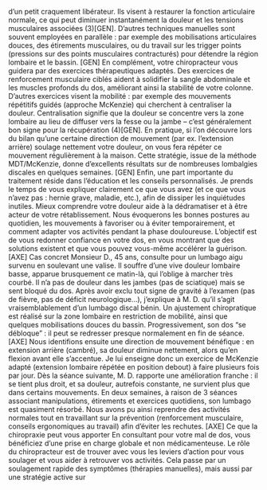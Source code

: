 d’un petit craquement libérateur. Ils visent à restaurer la fonction articulaire normale, ce qui peut diminuer instantanément la douleur et les tensions musculaires associées (3)\[GEN]. D’autres techniques manuelles sont souvent employées en parallèle : par exemple des mobilisations articulaires douces, des étirements musculaires, ou du travail sur les trigger points (pressions sur des points musculaires contracturés) pour détendre la région lombaire et le bassin. \[GEN] En complément, votre chiropracteur vous guidera par des exercices thérapeutiques adaptés. Des exercices de renforcement musculaire ciblés aident à solidifier la sangle abdominale et les muscles profonds du dos, améliorant ainsi la stabilité de votre colonne. D’autres exercices visent la mobilité : par exemple des mouvements répétitifs guidés (approche McKenzie) qui cherchent à centraliser la douleur. Centralisation signifie que la douleur se concentre vers la zone lombaire au lieu de diffuser vers la fesse ou la jambe – c’est généralement bon signe pour la récupération (4)\[GEN]. En pratique, si l’on découvre lors du bilan qu’une certaine direction de mouvement (par ex. l’extension arrière) soulage nettement votre douleur, on vous fera répéter ce mouvement régulièrement à la maison. Cette stratégie, issue de la méthode MDT/McKenzie, donne d’excellents résultats sur de nombreuses lombalgies discales en quelques semaines. \[GEN] Enfin, une part importante du traitement réside dans l’éducation et les conseils personnalisés. Je prends le temps de vous expliquer clairement ce que vous avez (et ce que vous n’avez pas : hernie grave, maladie, etc.), afin de dissiper les inquiétudes inutiles. Mieux comprendre votre douleur aide à la dédramatiser et à être acteur de votre rétablissement. Nous évoquerons les bonnes postures au quotidien, les mouvements à favoriser ou à éviter temporairement, et comment adapter vos activités pendant la phase douloureuse. L’objectif est de vous redonner confiance en votre dos, en vous montrant que des solutions existent et que vous pouvez vous-même accélérer la guérison. \[AXE] Cas concret Monsieur D., 45 ans, consulte pour un lumbago aigu survenu en soulevant une valise. Il souffre d’une vive douleur lombaire basse, apparue brusquement ce matin-là, qui l’oblige à marcher très courbé. Il n’a pas de douleur dans les jambes (pas de sciatique) mais se sent bloqué du dos. Après avoir exclu tout signe de gravité à l’examen (pas de fièvre, pas de déficit neurologique…), j’explique à M. D. qu’il s’agit vraisemblablement d’un lumbago discal bénin. Un ajustement chiropratique est réalisé sur la zone lombaire en restriction de mobilité, ainsi que quelques mobilisations douces du bassin. Progressivement, son dos “se débloque” : il peut se redresser presque normalement en fin de séance. \[AXE] Nous identifions ensuite une direction de mouvement bénéfique : en extension arrière (cambré), sa douleur diminue nettement, alors qu’en flexion avant elle s’accentue. Je lui enseigne donc un exercice de McKenzie adapté (extension lombaire répétée en position debout) à faire plusieurs fois par jour. Dès la séance suivante, M. D. rapporte une amélioration franche : il se tient plus droit, et sa douleur, autrefois constante, ne survient plus que dans certains mouvements. En deux semaines, à raison de 3 séances associant manipulations, étirements et exercices quotidiens, son lumbago est quasiment résorbé. Nous avons pu ainsi reprendre des activités normales tout en travaillant sur la prévention (renforcement musculaire, conseils ergonomiques au travail) afin d’éviter les rechutes. \[AXE] Ce que la chiropraxie peut vous apporter En consultant pour votre mal de dos, vous bénéficiez d’une prise en charge globale et non médicamenteuse. Le rôle du chiropracteur est de trouver avec vous les leviers d’action pour vous soulager et vous aider à retrouver vos activités. Cela passe par un soulagement rapide des symptômes (thérapies manuelles), mais aussi par une stratégie active sur